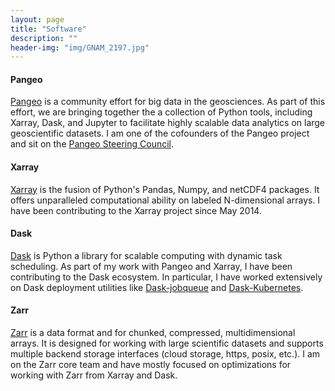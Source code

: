```yaml
---
layout: page
title: "Software"
description: ""
header-img: "img/GNAM_2197.jpg"
---
```


#### Pangeo
[Pangeo](https://pangeo.io) is a community effort for big data in the geosciences. As part of this effort, we are bringing together the a collection of Python tools, including Xarray, Dask, and Jupyter to facilitate highly scalable data analytics on large geoscientific datasets. I am one of the cofounders of the Pangeo project and sit on the [Pangeo Steering Council](https://github.com/pangeo-data/governance).

#### Xarray

[Xarray](http://xarray.pydata.org) is the fusion of Python's Pandas, Numpy, and netCDF4 packages. It offers unparalleled computational ability on labeled N-dimensional arrays. I have been contributing to the Xarray project since May 2014.

#### Dask
[Dask](https://dask.org/) is Python a library for scalable computing with dynamic task scheduling. As part of my work with Pangeo and Xarray, I have been contributing to the Dask ecosystem. In particular, I have worked extensively on Dask deployment utilities like [Dask-jobqueue](https://jobqueue.dask.org/en/latest/) and [Dask-Kubernetes](https://kubernetes.dask.org/en/latest/).

#### Zarr

[Zarr](https://zarr.dev) is a data format and for chunked, compressed, multidimensional arrays. It is designed for working with large scientific datasets and supports multiple backend storage interfaces (cloud storage, https, posix, etc.). I am on the Zarr core team and have mostly focused on optimizations for working with Zarr from Xarray and Dask.

